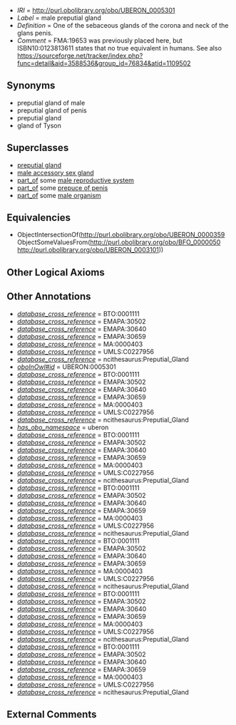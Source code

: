  * *IRI* = http://purl.obolibrary.org/obo/UBERON_0005301
 * *Label* = male preputial gland
 * *Definition* = One of the sebaceous glands of the corona and neck of the glans penis.
 * *Comment* = FMA:19653 was previously placed here, but  ISBN10:0123813611 states that no true equivalent in humans. See also https://sourceforge.net/tracker/index.php?func=detail&aid=3588536&group_id=76834&atid=1109502

## Synonyms

 * preputial gland of male
 * preputial gland of penis
 * preputial gland
 * gland of Tyson

## Superclasses

 * [preputial gland](../../UBERON/59/UBERON_0000359.md)
 * [male accessory sex gland](../../UBERON/47/UBERON_0010147.md)
 * [part_of](../../BFO/50/BFO_0000050.md) some [male reproductive system](../../UBERON/79/UBERON_0000079.md)
 * [part_of](../../BFO/50/BFO_0000050.md) some [prepuce of penis](../../UBERON/32/UBERON_0001332.md)
 * [part_of](../../BFO/50/BFO_0000050.md) some [male organism](../../UBERON/01/UBERON_0003101.md)

## Equivalencies

 * ObjectIntersectionOf(<http://purl.obolibrary.org/obo/UBERON_0000359> ObjectSomeValuesFrom(<http://purl.obolibrary.org/obo/BFO_0000050> <http://purl.obolibrary.org/obo/UBERON_0003101>))

## Other Logical Axioms


## Other Annotations

 * *[database_cross_reference](../../ef/oboInOwl#hasDbXref.md)* = BTO:0001111
 * *[database_cross_reference](../../ef/oboInOwl#hasDbXref.md)* = EMAPA:30502
 * *[database_cross_reference](../../ef/oboInOwl#hasDbXref.md)* = EMAPA:30640
 * *[database_cross_reference](../../ef/oboInOwl#hasDbXref.md)* = EMAPA:30659
 * *[database_cross_reference](../../ef/oboInOwl#hasDbXref.md)* = MA:0000403
 * *[database_cross_reference](../../ef/oboInOwl#hasDbXref.md)* = UMLS:C0227956
 * *[database_cross_reference](../../ef/oboInOwl#hasDbXref.md)* = ncithesaurus:Preputial_Gland
 * *[oboInOwl#id](../../id/oboInOwl#id.md)* = UBERON:0005301
 * *[database_cross_reference](../../ef/oboInOwl#hasDbXref.md)* = BTO:0001111
 * *[database_cross_reference](../../ef/oboInOwl#hasDbXref.md)* = EMAPA:30502
 * *[database_cross_reference](../../ef/oboInOwl#hasDbXref.md)* = EMAPA:30640
 * *[database_cross_reference](../../ef/oboInOwl#hasDbXref.md)* = EMAPA:30659
 * *[database_cross_reference](../../ef/oboInOwl#hasDbXref.md)* = MA:0000403
 * *[database_cross_reference](../../ef/oboInOwl#hasDbXref.md)* = UMLS:C0227956
 * *[database_cross_reference](../../ef/oboInOwl#hasDbXref.md)* = ncithesaurus:Preputial_Gland
 * *[has_obo_namespace](../../ce/oboInOwl#hasOBONamespace.md)* = uberon
 * *[database_cross_reference](../../ef/oboInOwl#hasDbXref.md)* = BTO:0001111
 * *[database_cross_reference](../../ef/oboInOwl#hasDbXref.md)* = EMAPA:30502
 * *[database_cross_reference](../../ef/oboInOwl#hasDbXref.md)* = EMAPA:30640
 * *[database_cross_reference](../../ef/oboInOwl#hasDbXref.md)* = EMAPA:30659
 * *[database_cross_reference](../../ef/oboInOwl#hasDbXref.md)* = MA:0000403
 * *[database_cross_reference](../../ef/oboInOwl#hasDbXref.md)* = UMLS:C0227956
 * *[database_cross_reference](../../ef/oboInOwl#hasDbXref.md)* = ncithesaurus:Preputial_Gland
 * *[database_cross_reference](../../ef/oboInOwl#hasDbXref.md)* = BTO:0001111
 * *[database_cross_reference](../../ef/oboInOwl#hasDbXref.md)* = EMAPA:30502
 * *[database_cross_reference](../../ef/oboInOwl#hasDbXref.md)* = EMAPA:30640
 * *[database_cross_reference](../../ef/oboInOwl#hasDbXref.md)* = EMAPA:30659
 * *[database_cross_reference](../../ef/oboInOwl#hasDbXref.md)* = MA:0000403
 * *[database_cross_reference](../../ef/oboInOwl#hasDbXref.md)* = UMLS:C0227956
 * *[database_cross_reference](../../ef/oboInOwl#hasDbXref.md)* = ncithesaurus:Preputial_Gland
 * *[database_cross_reference](../../ef/oboInOwl#hasDbXref.md)* = BTO:0001111
 * *[database_cross_reference](../../ef/oboInOwl#hasDbXref.md)* = EMAPA:30502
 * *[database_cross_reference](../../ef/oboInOwl#hasDbXref.md)* = EMAPA:30640
 * *[database_cross_reference](../../ef/oboInOwl#hasDbXref.md)* = EMAPA:30659
 * *[database_cross_reference](../../ef/oboInOwl#hasDbXref.md)* = MA:0000403
 * *[database_cross_reference](../../ef/oboInOwl#hasDbXref.md)* = UMLS:C0227956
 * *[database_cross_reference](../../ef/oboInOwl#hasDbXref.md)* = ncithesaurus:Preputial_Gland
 * *[database_cross_reference](../../ef/oboInOwl#hasDbXref.md)* = BTO:0001111
 * *[database_cross_reference](../../ef/oboInOwl#hasDbXref.md)* = EMAPA:30502
 * *[database_cross_reference](../../ef/oboInOwl#hasDbXref.md)* = EMAPA:30640
 * *[database_cross_reference](../../ef/oboInOwl#hasDbXref.md)* = EMAPA:30659
 * *[database_cross_reference](../../ef/oboInOwl#hasDbXref.md)* = MA:0000403
 * *[database_cross_reference](../../ef/oboInOwl#hasDbXref.md)* = UMLS:C0227956
 * *[database_cross_reference](../../ef/oboInOwl#hasDbXref.md)* = ncithesaurus:Preputial_Gland
 * *[database_cross_reference](../../ef/oboInOwl#hasDbXref.md)* = BTO:0001111
 * *[database_cross_reference](../../ef/oboInOwl#hasDbXref.md)* = EMAPA:30502
 * *[database_cross_reference](../../ef/oboInOwl#hasDbXref.md)* = EMAPA:30640
 * *[database_cross_reference](../../ef/oboInOwl#hasDbXref.md)* = EMAPA:30659
 * *[database_cross_reference](../../ef/oboInOwl#hasDbXref.md)* = MA:0000403
 * *[database_cross_reference](../../ef/oboInOwl#hasDbXref.md)* = UMLS:C0227956
 * *[database_cross_reference](../../ef/oboInOwl#hasDbXref.md)* = ncithesaurus:Preputial_Gland

## External Comments

